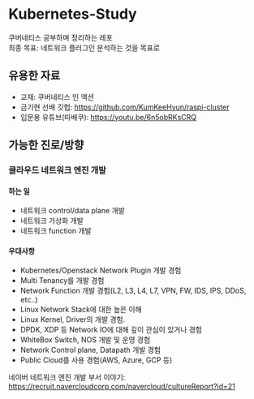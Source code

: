 # Kubernetes-Study
쿠버네티스 공부하며 정리하는 레포   
최종 목표: 네트워크 플러그인 분석하는 것을 목표로   
## 유용한 자료
- 교재: 쿠버네티스 인 액션
- 금기현 선배 깃헙: https://github.com/KumKeeHyun/raspi-cluster
- 입문용 유튜브(따배쿠): https://youtu.be/6n5obRKsCRQ
## 가능한 진로/방향
### 클라우드 네트워크 엔진 개발
#### 하는 일
- 네트워크 control/data plane 개발
- 네트워크 가상화 개발
- 네트워크 function 개발
#### 우대사항
- Kubernetes/Openstack Network Plugin 개발 경험
- Multi Tenancy를 개발 경험
- Network Function 개발 경험(L2, L3, L4, L7, VPN, FW, IDS, IPS, DDoS, etc..)
- Linux Network Stack에 대한 높은 이해
- Linux Kernel, Driver의 개발 경험.
- DPDK, XDP 등 Network IO에 대해 깊이 관심이 있거나 경험
- WhiteBox Switch, NOS 개발 및 운영 경험
- Network Control plane, Datapath 개발 경험
- Public Cloud를 사용 경험(AWS, Azure, GCP 등)

네이버 네트워크 엔진 개발 부서 이야기: https://recruit.navercloudcorp.com/navercloud/cultureReport?id=21
